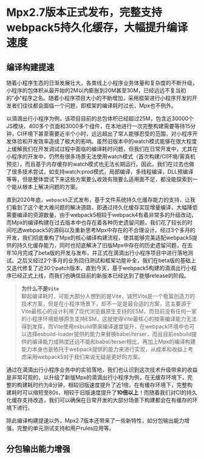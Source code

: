# Mpx2.7版本正式发布，完整支持webpack5持久化缓存，大幅提升编译速度

## 编译构建提速

随着小程序生态的日渐发展壮大，各类线上小程序业务体量和复杂度的不断升级，小程序的包体积从最开始的2M以内膨胀到20M甚至30M，已经远远不复当初的"**小**"程序之名。随着小程序项目大小的不断增加，采用框架进行小程序开发的开发者们往往都会面临一个问题，即框架的编译耗时过长，Mpx也不例外。

以滴滴出行小程序为例，该项目目前的总包体积已经超过25M，包含近30000个JS模块，400多个页面和3000多个组件，在本地进行一次完整构建需要等待15分钟，CI环境下甚至需要近半个小时，远远超出了常人能够忍受的范围，对小程序开发体验和开发效率造成了极大的影响。虽然旧版本中的watch模式能够在很大程度上缓解我们在开发调试过程中面临的编译耗时问题，但我们在日常开发中，尤其在小程序的开发中，仍然有很多场景无法使用watch模式（首次构建/CI环境/需真机预览），而且基于内存缓存的watch模式也无法长期运行。因此，我们在过去也做了很多技术尝试，如支持watch:prod模式，局部编译，多线程编译，DLL预编译等等，但是整体尝试下来这些方案要么收效有限要么适用面不足，都没能探索到一个能从根本上解决问题的方案。

直到2020年底，`webpack5`正式发布，基于文件系统持久化缓存能力的支持，让我们看到了这个老大难问题的解决道路，即通过持久化缓存实现增量编译，大幅降低需要编译的资源数量。由于webpack5相较于webpack4有着非常多的升级改动，而Mpx的编译构建在过去版本中也存在着各种历史遗留问题，我们花了较长的时间吃透webpack5的源码以及重新思考Mpx中存在的不合理设计。经过3个多月的开发，我们彻底重构了Mpx的核心编译构建流程，使其能够完美适配webpack5提供的持久化缓存能力，同时也彻底解决了旧版Mpx中存在的历史遗留问题，在去年10月完成了beta版的开发与发布，并正式在滴滴出行小程序项目中进行落地测试。之后又经过2个多月的业务回归测试和框架功能补全，我们在beta版的基础上又迭代修复了近30个patch版本，直到今天，基于webpack5构建的滴滴出行小程序已经正式上线，而我们也确信目前的新版本已经达到了能够release的阶段。

> **为什么不是`Vite`**  
> 聊起编译耗时，可能大部分人想到的是Vite，诚然Vite是一个极富创造力的技术方案，但是在小程序场景下，却不一定是最合适的方案，这主要源于Vite最核心的设计利用了现代浏览器原生支持的ESM，而目前没有任何一家的小程序环境能够原生支持ESM，这就使得Vite最核心的按需编译能力无法得到发挥，而Vite使用esbuild带来编译速度提升，在webpack环境中也可以选择esbuild-loader提供的能力来替换babel/terser，而且目前esbuild提供的编译能力成熟度还远不能和babel/terser相比，再加上Mpx的编译构建能力本身也是依托于webpack提供的能力来进行实现，从成本和收益上考虑采用webpack5对于我们来说无疑是更好的方案。

通过在滴滴出行小程序业务中的实验落地，我们也认识到这次技术升级带来的收益是非常可观的，以升级了新版Mpx的滴滴出行小程序为例，在无缓存环境下，完整的构建耗时约为8分钟，相较旧版速度提升了近1倍，在有缓存环境下，完整构建耗时可以缩短至80s，相较于旧版速度提升了**10倍以上**！而随着我们对CI的持久化缓存支持改造，我们可以确保在日常开发的大部分场景下构建都会在有缓存的环境下进行。

除此编译构建提速以外，Mpx2.7版本还带来了一些新特性，如分包输出能力增强，完整的单元测试支持和用户rules应用等。

## 分包输出能力增强










